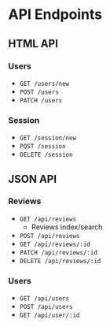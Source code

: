 # API Endpoints

## HTML API

### Users

- `GET /users/new`
- `POST /users`
- `PATCH /users`

### Session

- `GET /session/new`
- `POST /session`
- `DELETE /session`

## JSON API

### Reviews

- `GET /api/reviews`
  - Reviews index/search
- `POST /api/reviews`
- `GET /api/reviews/:id`
- `PATCH /api/reviews/:id`
- `DELETE /api/reviews/:id`

### Users

- `GET /api/users`
- `POST /api/users`
- `GET /api/user/:id`
